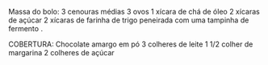 Massa do bolo:
3 cenouras médias
3 ovos
1 xícara de chá de óleo
2 xícaras de açúcar
2 xícaras de farinha de trigo peneirada com uma tampinha de fermento .

COBERTURA:
Chocolate amargo em pó
3 colheres de leite
1 1/2 colher de margarina
2 colheres de açúcar